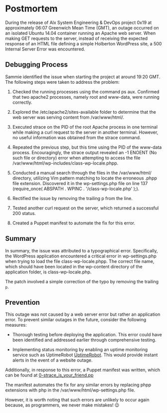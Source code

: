 # Postmortem

During the release of Alx System Engineering & DevOps project 0x19 at approximately 06:07 Greenwich Mean Time (GMT), an outage occurred on an isolated Ubuntu 14.04 container running an Apache web server. When making GET requests to the server, instead of receiving the expected response of an HTML file defining a simple Holberton WordPress site, a 500 Internal Server Error was encountered.

## Debugging Process

Sammie identified the issue when starting the project at around 19:20 GMT. The following steps were taken to address the problem:

1. Checked the running processes using the command ps aux. Confirmed that two apache2 processes, namely root and www-data, were running correctly.

2. Explored the /etc/apache2/sites-available folder to determine that the web server was serving content from /var/www/html/.

3. Executed strace on the PID of the root Apache process in one terminal while making a curl request to the server in another terminal. However, no useful information was obtained from the strace command.

4. Repeated the previous step, but this time using the PID of the www-data process. Encouragingly, the strace output revealed an -1 ENOENT (No such file or directory) error when attempting to access the file /var/www/html/wp-includes/class-wp-locale.phpp.

5. Conducted a manual search through the files in the /var/www/html/ directory, utilizing Vim pattern matching to locate the erroneous .phpp file extension. Discovered it in the wp-settings.php file on line 137 (require_once( ABSPATH . WPINC . '/class-wp-locale.php' );).

6. Rectified the issue by removing the trailing p from the line.

7. Tested another curl request on the server, which returned a successful 200 status.

8. Created a Puppet manifest to automate the fix for this error.


## Summary

In summary, the issue was attributed to a typographical error. Specifically, the WordPress application encountered a critical error in wp-settings.php when trying to load the file class-wp-locale.phpp. The correct file name, which should have been located in the wp-content directory of the application folder, is class-wp-locale.php.

The patch involved a simple correction of the typo by removing the trailing `p`.

## Prevention

This outage was not caused by a web server error but rather an application error. To prevent similar outages in the future, consider the following measures:

* Thorough testing before deploying the application. This error could have been identified and addressed earlier through comprehensive testing.

* Implementing status monitoring by enabling an uptime monitoring service such as UptimeRobot [UptimeRobot](./https://uptimerobot.com/). This would provide instant alerts in the event of a website outage.

Additionally, in response to this error, a Puppet manifest was written, which can be found at [0-strace_is_your_friend.pp](https://github.com/elameen37/alx-system_engineering-devops/blob/master/0x17-web_stack_debugging_3/0-strace_is_your_friend.pp)

The manifest automates the fix for any similar errors by replacing phpp extensions with php in the 
/var/www/html/wp-settings.php file.

However, it is worth noting that such errors are unlikely to occur again because, as programmers, we never make mistakes! :wink: